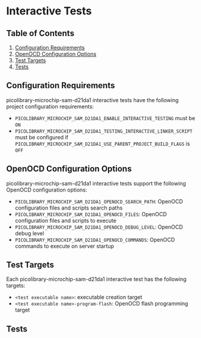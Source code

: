 # Interactive Tests

## Table of Contents
1. [Configuration Requirements](#configuration-requirements)
1. [OpenOCD Configuration Options](#openocd-configuration-options)
1. [Test Targets](#test-targets)
1. [Tests](#tests)

## Configuration Requirements
picolibrary-microchip-sam-d21da1 interactive tests have the following project
configuration requirements:
- `PICOLIBRARY_MICROCHIP_SAM_D21DA1_ENABLE_INTERACTIVE_TESTING` must be `ON`
- `PICOLIBRARY_MICROCHIP_SAM_D21DA1_TESTING_INTERACTIVE_LINKER_SCRIPT` must be configured
  if `PICOLIBRARY_MICROCHIP_SAM_D21DA1_USE_PARENT_PROJECT_BUILD_FLAGS` is `OFF`

## OpenOCD Configuration Options
picolibrary-microchip-sam-d21da1 interactive tests support the following OpenOCD
configuration options:
- `PICOLIBRARY_MICROCHIP_SAM_D21DA1_OPENOCD_SEARCH_PATH`: OpenOCD configuration files and
  scripts search paths
- `PICOLIBRARY_MICROCHIP_SAM_D21DA1_OPENOCD_FILES`: OpenOCD configuration files and
  scripts to execute
- `PICOLIBRARY_MICROCHIP_SAM_D21DA1_OPENOCD_DEBUG_LEVEL`: OpenOCD debug level
- `PICOLIBRARY_MICROCHIP_SAM_D21DA1_OPENOCD_COMMANDS`: OpenOCD commands to execute on
  server startup

## Test Targets
Each picolibrary-microchip-sam-d21da1 interactive test has the following targets:
- `<test executable name>`: executable creation target
- `<test executable name>-program-flash`: OpenOCD flash programming target

## Tests
